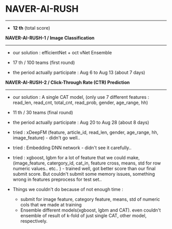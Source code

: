 # NAVER-AI-RUSH
___

- **12 th** (total score)

**NAVER-AI-RUSH-1 / Image Classification**

___

- our solution : efficientNet + oct vNet Ensemble

- 17 th / 100 teams (first round)
- the period actually participate : Aug 6 to  Aug 13 (about 7 days)





**NAVER-AI-RUSH-2 /  Click-Through Rate (CTR) Prediction**

___

- our solution : A single CAT model, (only use 7 different features : read_len, read_cnt, total_cnt, read_prob, gender, age_range, hh)

- 11 th / 30 teams (final round)
- the period actually participate : Aug 20 to Aug 28 (about 8 days)
- tried : xDeepFM (feature, article_id, read_len, gender, age_range, hh, image_feature) - didn't go well..
- tried : Embedding DNN network - didn't see it carefully..
- tried : xgboost, lgbm for a lot of feature that we could make, (image_feature, catergory_id, cat_in, feature cross, means, std for row numeric values.. etc.. ) - trained well, got better score than our final submit score. But couldn't submit some memory issues, something wrong in features preprocess for test set..
- Things we couldn't do because of not enough time :
  - submit for image feature, category feature, means, std of numeric cols that we made at training
  - Ensemble different models(xgboost, lgbm and CAT).  even couldn't ensemble of result of k-fold of just single CAT, other model, respectively.

